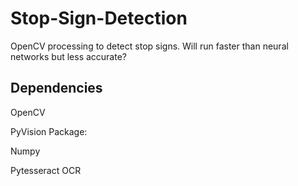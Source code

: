 # Stop-Sign-Detection
OpenCV processing to detect stop signs. Will run faster than neural networks but less accurate?

## Dependencies

OpenCV

PyVision Package: 

Numpy

Pytesseract OCR 

